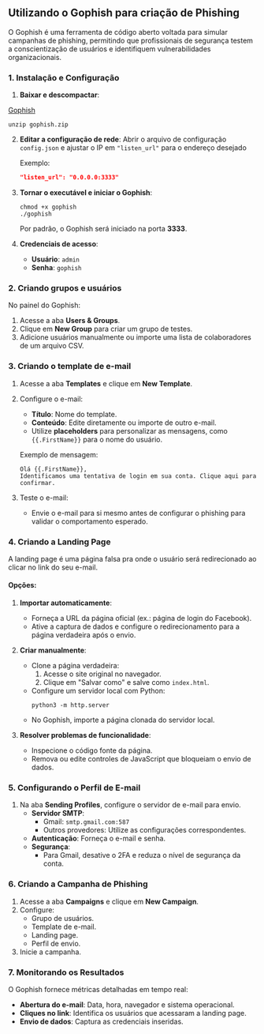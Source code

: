 ## Utilizando o Gophish para criação de Phishing

O Gophish é uma ferramenta de código aberto voltada para simular campanhas de phishing, permitindo que profissionais de segurança testem a conscientização de usuários e identifiquem vulnerabilidades organizacionais.

### 1. **Instalação e Configuração**

1. **Baixar e descompactar**:

[Gophish](https://github.com/gophish/gophish/releases)

   ```
   unzip gophish.zip
   ```
   
2. **Editar a configuração de rede**:
   Abrir o arquivo de configuração `config.json` e ajustar o IP em `"listen_url"` para o endereço desejado
   
   Exemplo:
   ```json
   "listen_url": "0.0.0.0:3333"
   ```

3. **Tornar o executável e iniciar o Gophish**:
   ```
   chmod +x gophish
   ./gophish
   ```
   Por padrão, o Gophish será iniciado na porta **3333**.

4. **Credenciais de acesso**:
   - **Usuário**: `admin`
   - **Senha**: `gophish`

### 2. **Criando grupos e usuários**

No painel do Gophish:
1. Acesse a aba **Users & Groups**.
2. Clique em **New Group** para criar um grupo de testes.
3. Adicione usuários manualmente ou importe uma lista de colaboradores de um arquivo CSV.

### 3. **Criando o template de e-mail**

1. Acesse a aba **Templates** e clique em **New Template**.
2. Configure o e-mail:
   - **Título**: Nome do template.
   - **Conteúdo**: Edite diretamente ou importe de outro e-mail.
   - Utilize **placeholders** para personalizar as mensagens, como `{{.FirstName}}` para o nome do usuário.
   
   Exemplo de mensagem:
   ```
   Olá {{.FirstName}},
   Identificamos uma tentativa de login em sua conta. Clique aqui para confirmar.
   ```

3. Teste o e-mail:
   - Envie o e-mail para si mesmo antes de configurar o phishing para validar o comportamento esperado.

### 4. **Criando a Landing Page**

A landing page é uma página falsa pra onde o usuário será redirecionado ao clicar no link do seu e-mail.

#### Opções:
1. **Importar automaticamente**:
   - Forneça a URL da página oficial (ex.: página de login do Facebook).
   - Ative a captura de dados e configure o redirecionamento para a página verdadeira após o envio.

2. **Criar manualmente**:
   - Clone a página verdadeira:
     1. Acesse o site original no navegador.
     2. Clique em "Salvar como" e salve como `index.html`.
   - Configure um servidor local com Python:
     ```
     python3 -m http.server
     ```
   - No Gophish, importe a página clonada do servidor local.

3. **Resolver problemas de funcionalidade**:
   - Inspecione o código fonte da página.
   - Remova ou edite controles de JavaScript que bloqueiam o envio de dados.

### 5. **Configurando o Perfil de E-mail**

1. Na aba **Sending Profiles**, configure o servidor de e-mail para envio.
   - **Servidor SMTP**:
     - Gmail: `smtp.gmail.com:587`
     - Outros provedores: Utilize as configurações correspondentes.
   - **Autenticação**: Forneça o e-mail e senha.
   - **Segurança**:
     - Para Gmail, desative o 2FA e reduza o nível de segurança da conta.

### 6. **Criando a Campanha de Phishing**

1. Acesse a aba **Campaigns** e clique em **New Campaign**.
2. Configure:
   - Grupo de usuários.
   - Template de e-mail.
   - Landing page.
   - Perfil de envio.
3. Inicie a campanha.

### 7. **Monitorando os Resultados**

O Gophish fornece métricas detalhadas em tempo real:
- **Abertura do e-mail**: Data, hora, navegador e sistema operacional.
- **Cliques no link**: Identifica os usuários que acessaram a landing page.
- **Envio de dados**: Captura as credenciais inseridas.
